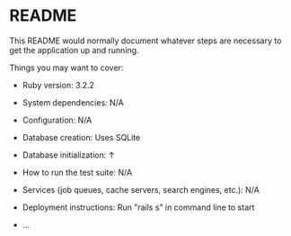 # README

This README would normally document whatever steps are necessary to get the
application up and running.

Things you may want to cover:

* Ruby version: 3.2.2

* System dependencies: N/A

* Configuration: N/A

* Database creation: Uses SQLite

* Database initialization: ↑

* How to run the test suite: N/A

* Services (job queues, cache servers, search engines, etc.): N/A

* Deployment instructions: Run "rails s" in command line to start

* ...
